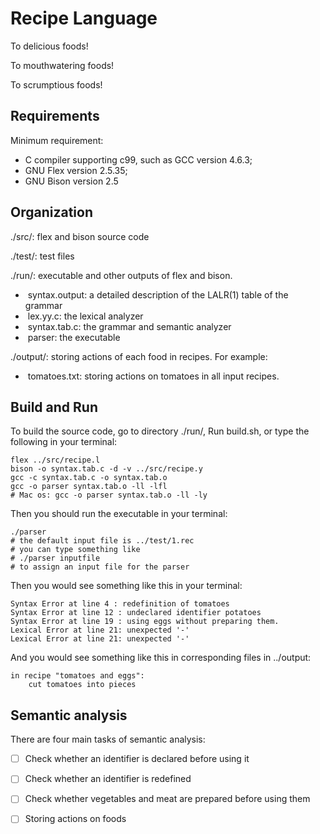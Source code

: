 # Recipe Language

To delicious foods!

To mouthwatering foods!

To scrumptious foods!

## Requirements

Minimum requirement:

- C compiler supporting c99, such as GCC version 4.6.3;
- GNU Flex version 2.5.35;
- GNU Bison version 2.5

## Organization

./src/: flex and bison source code

./test/: test files 

./run/: executable and other outputs of flex and bison. 

- ​		syntax.output: a detailed description of the LALR(1) table of the grammar
- ​		lex.yy.c: the lexical analyzer
- ​		syntax.tab.c: the grammar and semantic analyzer
- ​		parser: the executable

./output/: storing actions of each food in recipes. For example:

- ​		tomatoes.txt: storing actions on tomatoes in all input recipes.

## Build and Run

To build the source code, go to directory ./run/, Run build.sh, or type the following in your terminal:

```shell
flex ../src/recipe.l
bison -o syntax.tab.c -d -v ../src/recipe.y
gcc -c syntax.tab.c -o syntax.tab.o
gcc -o parser syntax.tab.o -ll -lfl
# Mac os: gcc -o parser syntax.tab.o -ll -ly
```

Then you should run the executable in your terminal:

```shell
./parser
# the default input file is ../test/1.rec
# you can type something like 
# ./parser inputfile
# to assign an input file for the parser
```

Then you would see something like this in your terminal:

```shell
Syntax Error at line 4 : redefinition of tomatoes
Syntax Error at line 12 : undeclared identifier potatoes
Syntax Error at line 19 : using eggs without preparing them.
Lexical Error at line 21: unexpected '-'
Lexical Error at line 21: unexpected '-'
```

And you would see something like this in corresponding files in ../output:

```
in recipe "tomatoes and eggs": 
	cut tomatoes into pieces
```

## Semantic analysis

There are four main tasks of semantic analysis:

- [ ] Check whether an identifier is declared before using it
- [ ] Check whether an identifier is redefined
- [ ] Check whether vegetables and meat are prepared before using them
- [ ] Storing actions on foods

